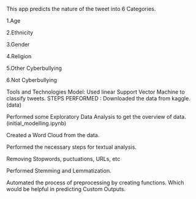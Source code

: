 This app predicts the nature of the tweet into 6 Categories.

1.Age

2.Ethnicity

3.Gender

4.Religion

5.Other Cyberbullying

6.Not Cyberbullying

Tools and Technologies
Model: Used linear Support Vector Machine to classify tweets.
STEPS PERFORMED :
Downloaded the data from kaggle. (data)

Performed some Exploratory Data Analysis to get the overview of data. (initial_modelling.ipynb)

Created a Word Cloud from the data.

Performed the necessary steps for textual analysis.

Removing Stopwords, puctuations, URLs, etc

Performed Stemming and Lemmatization.

Automated the process of preprocessing by creating functions. Which would be helpful in predicting Custom Outputs.

